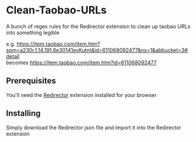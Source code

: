 # Clean-Taobao-URLs

A bunch of regex rules for the Redirector extension to clean up taobao URLs into something legible

e.g. https://item.taobao.com/item.htm?spm=a230r.1.14.191.6e30141evKutnt&id=611068092477&ns=1&abbucket=3#detail \
becomes https://item.taobao.com/item.htm?id=611068092477

## Prerequisites

You'll need the [Redirector](https://github.com/einaregilsson/Redirector) extension installed for your browser

## Installing

Simply download the Redirector json file and import it into the Redirector extension

